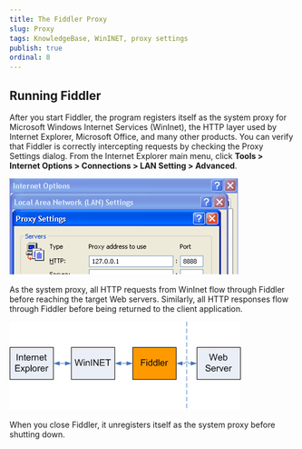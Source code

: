 ```yaml
---
title: The Fiddler Proxy
slug: Proxy
tags: KnowledgeBase, WinINET, proxy settings
publish: true
ordinal: 8
---
```


Running Fiddler
---------------

After you start Fiddler, the program registers itself as the system proxy for Microsoft Windows Internet Services (WinInet), the HTTP layer used by Internet Explorer, Microsoft Office, and many other products. You can verify that Fiddler is correctly intercepting requests by checking the Proxy Settings dialog. From the Internet Explorer main menu, click **Tools > Internet Options > Connections > LAN Setting > Advanced**.

![IE Proxy Settings][1]

As the system proxy, all HTTP requests from WinInet flow through Fiddler before reaching the target Web servers. Similarly, all HTTP responses flow through Fiddler before being returned to the client application.

![HTTP Traffic Flow][2]

When you close Fiddler, it unregisters itself as the system proxy before shutting down.

[1]: ../images/Proxy/IEProxySettings.png
[2]: ../images/Proxy/TrafficFlow.png